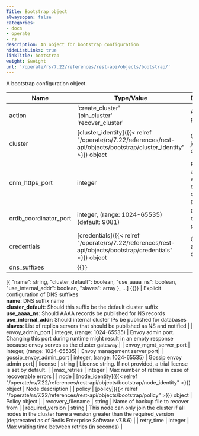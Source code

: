 ```yaml
---
Title: Bootstrap object
alwaysopen: false
categories:
- docs
- operate
- rs
description: An object for bootstrap configuration
hideListLinks: true
linkTitle: bootstrap
weight: $weight
url: '/operate/rs/7.22/references/rest-api/objects/bootstrap/'
---
```


A bootstrap configuration object.

| Name | Type/Value | Description |
|------|------------|-------------|
| action | 'create_cluster'<br />'join_cluster'<br />'recover_cluster' | Action to perform |
| cluster | [cluster_identity]({{< relref "/operate/rs/7.22/references/rest-api/objects/bootstrap/cluster_identity" >}}) object | Cluster to join or create |
| cnm_https_port | integer | Port to join a cluster with non-default cnm_https port |
| crdb_coordinator_port | integer, (range:&nbsp;1024-65535) (default:&nbsp;9081) | CRDB coordinator port |
| credentials | [credentials]({{< relref "/operate/rs/7.22/references/rest-api/objects/bootstrap/credentials" >}}) object | Cluster admin credentials |
| dns_suffixes | {{<code>}}
[{
  "name": string,
  "cluster_default": boolean,
  "use_aaaa_ns": boolean,
  "use_internal_addr": boolean,
  "slaves": array
}, ...]
{{</code>}} | Explicit configuration of DNS suffixes<br />**name**: DNS suffix name<br />**cluster_default**: Should this suffix be the default cluster suffix<br />**use_aaaa_ns**: Should AAAA records be published for NS records<br />**use_internal_addr**: Should internal cluster IPs be published for databases<br />**slaves**: List of replica servers that should be published as NS and notified |
| envoy_admin_port | integer, (range:&nbsp;1024-65535) | Envoy admin port. Changing this port during runtime might result in an empty response because envoy serves as the cluster gateway.|
| envoy_mgmt_server_port | integer, (range:&nbsp;1024-65535) | Envoy management server port|
| gossip_envoy_admin_port | integer, (range:&nbsp;1024-65535) | Gossip envoy admin port|
| license | string | License string. If not provided, a trial license is set by default. |
| max_retries | integer | Max number of retries in case of recoverable errors |
| node | [node_identity]({{< relref "/operate/rs/7.22/references/rest-api/objects/bootstrap/node_identity" >}}) object | Node description |
| policy | [policy]({{< relref "/operate/rs/7.22/references/rest-api/objects/bootstrap/policy" >}}) object | Policy object |
| recovery_filename | string | Name of backup file to recover from |
| required_version | string | This node can only join the cluster if all nodes in the cluster have a version greater than the required_version (deprecated as of Redis Enterprise Software v7.8.6) |
| retry_time | integer | Max waiting time between retries (in seconds) |


